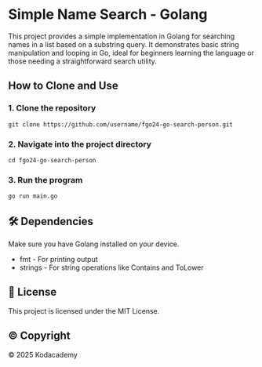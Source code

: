 # Simple Name Search - Golang
This project provides a simple implementation in Golang for searching names in a list based on a substring query. It demonstrates basic string manipulation and looping in Go, ideal for beginners learning the language or those needing a straightforward search utility.

## How to Clone and Use
### 1. Clone the repository
```
git clone https://github.com/username/fgo24-go-search-person.git
```
### 2. Navigate into the project directory
```
cd fgo24-go-search-person
```
### 3. Run the program
```
go run main.go
```
## 🛠️ Dependencies
Make sure you have Golang installed on your device.

- fmt - For printing output
- strings - For string operations like Contains and ToLower

## 📄 License
This project is licensed under the MIT License.
## ©️ Copyright
© 2025 Kodacademy
